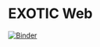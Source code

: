 # EXOTIC Web

[![Binder](https://mybinder.org/badge_logo.svg)](https://mybinder.org/v2/gh/Prithwis-2023/EXOTIC-Web/main?labpath=EXOTIC.ipynb)



